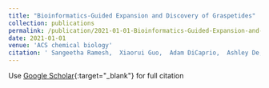 ```yaml
---
title: "Bioinformatics-Guided Expansion and Discovery of Graspetides"
collection: publications
permalink: /publication/2021-01-01-Bioinformatics-Guided-Expansion-and-Discovery-of-Graspetides
date: 2021-01-01
venue: 'ACS chemical biology'
citation: ' Sangeetha Ramesh,  Xiaorui Guo,  Adam DiCaprio,  Ashley De,  Lonnie Harris,  Bryce Kille,  Taras Pogorelov,  Douglas Mitchell, &quot;Bioinformatics-Guided Expansion and Discovery of Graspetides.&quot; ACS chemical biology, 2021.'
---
```

Use [Google Scholar](https://scholar.google.com/scholar?q=Bioinformatics+Guided+Expansion+and+Discovery+of+Graspetides){:target="_blank"} for full citation